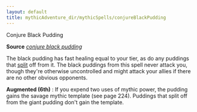 ```yaml
---
layout: default
title: mythicAdventure_dir/mythicSpells/conjureBlackPudding
---
```

Conjure Black Pudding

**Source** [_conjure black pudding_](ultimateMagi_dir/spells/conjureBlackPudding#_conjure-black-pudding)

The black pudding has fast healing equal to your tier, as do any puddings that [split](monster_dir/universalMonsterRules#_split) off from it. The black puddings from this spell never attack you, though they're otherwise uncontrolled and might attack your allies if there are no other obvious opponents.

**Augmented (6th)** : If you expend two uses of mythic power, the pudding gains the savage mythic template (see page 224). Puddings that split off from the giant pudding don't gain the template.

